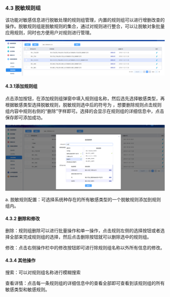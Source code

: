 ### 4.3 脱敏规则组

该功能对敏感信息进行脱敏处理的规则组管理，内置的规则组可以进行增删改查的操作。脱敏规则组是脱敏规则的集合，通过对规则进行整合，可以让脱敏对象批量应用规则，同时也方便用户对规则进行管理。

 ![](/images/operation/rule/config/config_3.png)

#### 4.3.1添加规则组

点击添加按钮，在添加规则组弹窗中填入规则组名称，然后选先选择敏感类型，再根据敏感类型选择脱敏规则，脱敏规则选中后的符号为  ，想要删除规则点击规则组内容中规则右侧的“删除”字样即可。选择的会显示在规则组的详细信息中，点击保存即可添加成功。

![](/images/operation/rule/config/config_4.png) 

a. 脱敏规则配置：可选择系统种存在的所有敏感类型的一个脱敏规则添加到规则组内。

#### 4.3.2 删除和修改

删除：规则组删除可以进行批量操作和单一操作，点击规则左侧的选择按钮或者选择全部来完成规则组的选择，然后点击删除按钮就可以删除选中的规则组。

修改：点击右侧操作栏中的修改按钮即可进行除规则组名称以外所有信息的修改。

#### 4.3.4 其他操作

搜索：可以对规则组名称进行模糊搜索

查看详情：点击每一条规则组的详细信息中的查看全部即可查看到该规则组的所有敏感类型和敏感规则。
